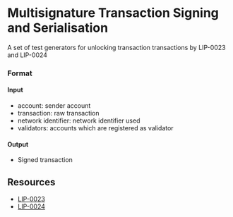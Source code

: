 # Multisignature Transaction Signing and Serialisation

A set of test generators for unlocking transaction transactions by LIP-0023 and LIP-0024

### Format

#### Input

- account: sender account
- transaction: raw transaction
- network identifier: network identifier used
- validators: accounts which are registered as validator

#### Output

- Signed transaction

## Resources

- [LIP-0023](https://github.com/Klayrhq/lips/blob/master/proposals/lip-0023.md)
- [LIP-0024](https://github.com/Klayrhq/lips/blob/master/proposals/lip-0024.md)

